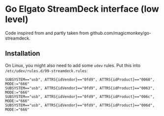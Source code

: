# Go Elgato StreamDeck interface (low level)

Code inspired from and partly taken from github.com/magicmonkey/go-streamdeck.

## Installation

On Linux, you might also need to add some `udev` rules.  Put this into `/etc/udev/rules.d/99-streamdeck.rules`:
```
SUBSYSTEM=="usb", ATTRS{idVendor}=="0fd9", ATTRS{idProduct}=="0060", MODE:="666"
SUBSYSTEM=="usb", ATTRS{idVendor}=="0fd9", ATTRS{idProduct}=="0063", MODE:="666"
SUBSYSTEM=="usb", ATTRS{idVendor}=="0fd9", ATTRS{idProduct}=="006c", MODE:="666"
SUBSYSTEM=="usb", ATTRS{idVendor}=="0fd9", ATTRS{idProduct}=="006d", MODE:="666"
```
